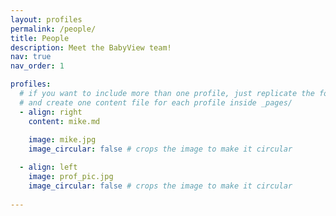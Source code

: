 ```yaml
---
layout: profiles
permalink: /people/
title: People
description: Meet the BabyView team!
nav: true
nav_order: 1

profiles:
  # if you want to include more than one profile, just replicate the following block
  # and create one content file for each profile inside _pages/
  - align: right
    content: mike.md
   
    image: mike.jpg
    image_circular: false # crops the image to make it circular

  - align: left
    image: prof_pic.jpg
    image_circular: false # crops the image to make it circular
     
---
```

